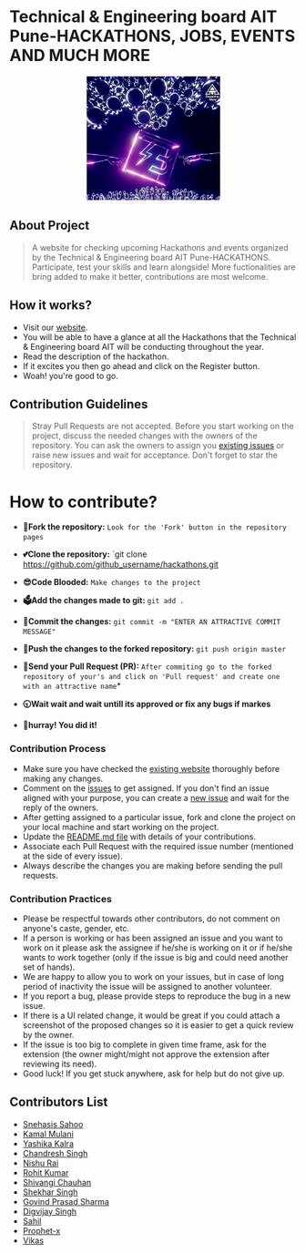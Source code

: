 
# Technical & Engineering board AIT Pune-HACKATHONS, JOBS, EVENTS AND MUCH MORE


<div align="center"><img src="images/tb_favicon.png"/></div>


## About Project
> A website for checking upcoming Hackathons and events organized by the Technical & Engineering board AIT Pune-HACKATHONS. Participate, test your skills and learn alongside! More fuctionalities are bring added to make it better, contributions are most welcome.
 
## How it works?
- Visit our [website](https://ait-techboard.github.io/hackathons/).
- You will be able to have a glance at all the Hackathons that the Technical & Engineering board AIT will be conducting throughout the year.
- Read the description of the hackathon.
- If it excites you then go ahead and click on the Register button.
- Woah! you're good to go.

## Contribution Guidelines
> Stray Pull Requests are not accepted. Before you start working on the project, discuss the needed changes with the owners of the repository. You can ask the owners to assign you [existing issues](https://github.com/AIT-TECHBOARD/hackathons/issues) or raise new issues and wait for acceptance. Don't forget to star the repository.

# How to contribute?


   - **:floppy_disk:Fork the repository:** `Look for the 'Fork' button in the repository pages`
   
   - **💕Clone the repository:** `git clone https://github.com/github_username/hackathons.git

   - **😎Code Blooded:**  `Make changes to the project`

   - **🗳Add the changes made to git:** `git add .`

   - **📝Commit the changes:** `git commit -m "ENTER AN ATTRACTIVE COMMIT MESSAGE"`

   - **👊Push the changes to the forked repository:** `git push origin master`

   - **🙏Send your Pull Request (PR):** `After commiting go to the forked repository of your's and click on 'Pull request' and create one with an attractive name`*

   - **🕤Wait wait and wait untill its approved or fix any bugs if markes**
   - **🎉hurray! You did it!**



### Contribution Process
* Make sure you have checked the [existing website](https://ait-techboard.github.io/hackathons/) thoroughly before making any changes.
* Comment on the [issues](https://github.com/AIT-TECHBOARD/hackathons/issues) to get assigned. If you don't find an issue aligned with your purpose, you can create a [new issue](https://github.com/AIT-TECHBOARD/hackathons/issues/new) and wait for the reply of the owners.
* After getting assigned to a particular issue, fork and clone the project on your local machine and start working on the project.
* Update the [README.md file](https://github.com/AIT-TECHBOARD/hackathons/blob/master/README.md) with details of your contributions.
* Associate each Pull Request with the required issue number (mentioned at the side of every issue).
* Always describe the changes you are making before sending the pull requests.

### Contribution Practices
- Please be respectful towards other contributors, do not comment on anyone's caste, gender, etc.
- If a person is working or has been assigned an issue and you want to work on it please ask the assignee if he/she is working on it or if he/she wants to work together (only if the issue is big and could need another set of hands).
- We are happy to allow you to work on your issues, but in case of long period of inactivity the issue will be assigned to another volunteer.
- If you report a bug, please provide steps to reproduce the bug in a new issue.
- If there is a UI related change, it would be great if you could attach a screenshot of the proposed changes so it is easier to get a quick review by the owner.
- If the issue is too big to complete in given time frame, ask for the extension (the owner might/might not approve the extension after reviewing its need).
- Good luck! If you get stuck anywhere, ask for help but do not give up.

## Contributors List
- [Snehasis Sahoo](https://github.com/kazukilapislazuli)
- [Kamal Mulani](https://github.com/prophet-x)
- [Yashika Kalra](https://github.com/Yashika25)
- [Chandresh Singh](https://github.com/The-Pascal)
- [Nishu Rai](https://github.com/nishu91020)
- [Rohit Kumar](https://github.com/The-Fuse)
- [Shivangi Chauhan](https://github.com/Co123Dev)
- [Shekhar Singh](https://github.com/The-Anton)
- [Govind Prasad Sharma](https://github.com/Gopu03GPS)
- [Digvijay Singh](https://github.com/dsprajput)
- [Sahil](https://github.com/DeOxYs24)
- [Prophet-x](https://github.com/prophet-x)
- [Vikas](https://github.com/vikaschoudhary22)
